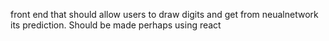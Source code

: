 front end that should allow users to draw digits and get from neualnetwork its prediction. Should be made perhaps using react
